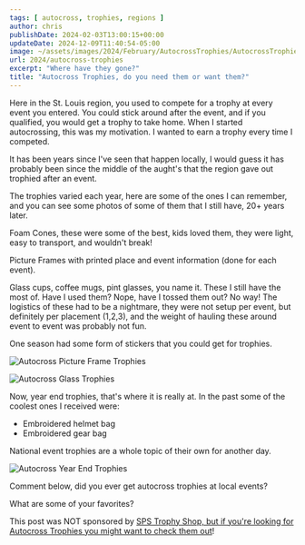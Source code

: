 ```yaml
---
tags: [ autocross, trophies, regions ]
author: chris
publishDate: 2024-02-03T13:00:15+00:00
updateDate: 2024-12-09T11:40:54-05:00
image: ~/assets/images/2024/February/AutocrossTrophies/AutocrossTrophies-1.jpg
url: 2024/autocross-trophies
excerpt: "Where have they gone?"
title: "Autocross Trophies, do you need them or want them?"
---
```


Here in the St. Louis region, you used to compete for a trophy at every event you entered. You could stick around after the event, and if you qualified, you would get a trophy to take home. When I started autocrossing, this was my motivation. I wanted to earn a trophy every time I competed.

It has been years since I've seen that happen locally, I would guess it has probably been since the middle of the aught's that the region gave out trophied after an event. 

The trophies varied each year, here are some of the ones I can remember, and you can see some photos of some of them that I still have, 20+ years later.

Foam Cones, these were some of the best, kids loved them, they were light, easy to transport, and wouldn't break! 

Picture Frames with printed place and event information (done for each event).

Glass cups, coffee mugs, pint glasses, you name it. These I still have the most of. Have I used them? Nope, have I tossed them out? No way! The logistics of these had to be a nightmare, they were not setup per event, but definitely per placement (1,2,3), and the weight of hauling these around event to event was probably not fun.

One season had some form of stickers that you could get for trophies.

<Image 
  src="/src/assets/images/2024/February/AutocrossTrophies/AutocrossTrophies-1.jpg" 
  alt="Autocross Picture Frame Trophies" 
  title="Autocross Picture Frame Trophies" 
  width={600} 
  height={400} 
  layout="responsive" 
/>

<Image 
  src="/src/assets/images/2024/February/AutocrossTrophies/AutocrossTrophies-2.jpg" 
  alt="Autocross Glass Trophies " 
  title="Autocross Glass Trophies " 
  width={600} 
  height={400} 
  layout="responsive" 
/>



Now, year end trophies, that's where it is really at. In the past some of the coolest ones I received were:
- Embroidered helmet bag
- Embroidered gear bag

National event trophies are a whole topic of their own for another day.

<Image 
  src="/src/assets/images/2024/February/AutocrossTrophies/AutocrossTrophies-3.jpg" 
  alt="Autocross Year End Trophies" 
  title="Autocross Year End Trophies" 
  width={600} 
  height={400} 
  layout="responsive" 
/>

Comment below, did you ever get autocross trophies at local events?

What are some of your favorites?

This post was NOT sponsored by [SPS Trophy Shop, but if you're looking for Autocross Trophies you might want to check them out](https://soloperformance.com/collections/sps-trophy-shop)!
